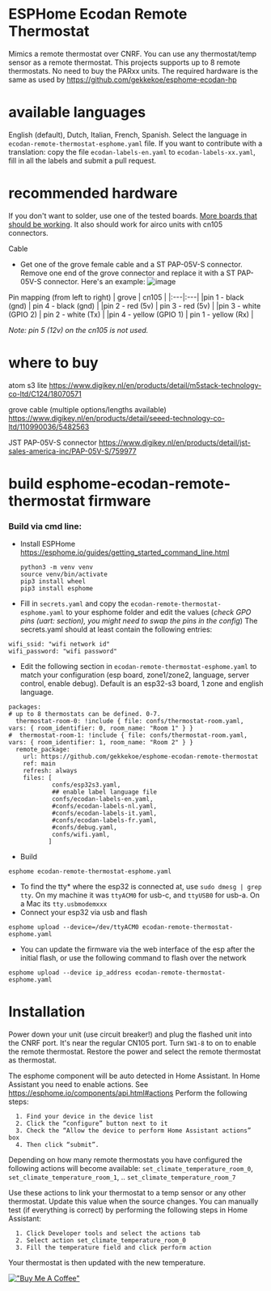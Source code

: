 # ESPHome Ecodan Remote Thermostat
Mimics a remote thermostat over CNRF. You can use any thermostat/temp sensor as a remote thermostat. This projects supports up to 8 remote thermostats. No need to buy the PARxx units. The required hardware is the same as used by https://github.com/gekkekoe/esphome-ecodan-hp

# available languages
English (default), Dutch, Italian, French, Spanish. Select the language in `ecodan-remote-thermostat-esphome.yaml` file. 
If you want to contribute with a translation: copy the file `ecodan-labels-en.yaml` to `ecodan-labels-xx.yaml`, fill in all the labels and submit a pull request.

# recommended hardware
If you don't want to solder, use one of the tested boards. [More boards that should be working](https://github.com/SwiCago/HeatPump/issues/13#issuecomment-457897457). It also should work for airco units with cn105 connectors. 

Cable
* Get one of the grove female cable and a ST PAP-05V-S connector. Remove one end of the grove connector and replace it with a ST PAP-05V-S connector. Here's an example:
![image](https://github.com/gekkekoe/esphome-ecodan-hp/blob/main/img/m5stack_cn105.jpg?raw=true)

Pin mapping (from left to right)
| grove | cn105 |
|:---|:---|
|pin 1 - black (gnd) | pin 4 - black (gnd) |
|pin 2 - red (5v) | pin 3 - red (5v) |
|pin 3 - white (GPIO 2) | pin 2 - white (Tx) |
|pin 4 - yellow (GPIO 1) | pin 1 - yellow (Rx) |

*Note: pin 5 (12v) on the cn105 is not used.*

# where to buy
atom s3 lite
https://www.digikey.nl/en/products/detail/m5stack-technology-co-ltd/C124/18070571

grove cable (multiple options/lengths available)
https://www.digikey.nl/en/products/detail/seeed-technology-co-ltd/110990036/5482563

JST PAP-05V-S connector
https://www.digikey.nl/en/products/detail/jst-sales-america-inc/PAP-05V-S/759977


# build esphome-ecodan-remote-thermostat firmware
### Build via cmd line:
* Install ESPHome https://esphome.io/guides/getting_started_command_line.html
    ```console
    python3 -m venv venv
    source venv/bin/activate
    pip3 install wheel
    pip3 install esphome
    ```
* Fill in `secrets.yaml` and copy the `ecodan-remote-thermostat-esphome.yaml` to your esphome folder and edit the values (*check GPO pins (uart: section), you might need to swap the pins in the config*)
The secrets.yaml should at least contain the following entries:
```
wifi_ssid: "wifi network id"
wifi_password: "wifi password"
```
* Edit the following section in `ecodan-remote-thermostat-esphome.yaml` to match your configuration (esp board, zone1/zone2, language, server control, enable debug). Default is an esp32-s3 board, 1 zone and english language.

```
packages:
# up to 8 thermostats can be defined. 0-7.
  thermostat-room-0: !include { file: confs/thermostat-room.yaml, vars: { room_identifier: 0, room_name: "Room 1" } }
#  thermostat-room-1: !include { file: confs/thermostat-room.yaml, vars: { room_identifier: 1, room_name: "Room 2" } }
  remote_package:
    url: https://github.com/gekkekoe/esphome-ecodan-remote-thermostat
    ref: main
    refresh: always
    files: [ 
            confs/esp32s3.yaml,
            ## enable label language file
            confs/ecodan-labels-en.yaml,
            #confs/ecodan-labels-nl.yaml,
            #confs/ecodan-labels-it.yaml,
            #confs/ecodan-labels-fr.yaml,
            #confs/debug.yaml,
            confs/wifi.yaml,
           ]

```

* Build
```console
esphome ecodan-remote-thermostat-esphome.yaml
```
* To find the tty* where the esp32 is connected at, use `sudo dmesg | grep tty`. On my machine it was `ttyACM0` for usb-c, and `ttyUSB0` for usb-a. On a Mac its `tty.usbmodemxxx`
* Connect your esp32 via usb and flash
```console 
esphome upload --device=/dev/ttyACM0 ecodan-remote-thermostat-esphome.yaml
```
* You can update the firmware via the web interface of the esp after the initial flash, or use the following command to flash over the network
```console 
esphome upload --device ip_address ecodan-remote-thermostat-esphome.yaml
```

# Installation
Power down your unit (use circuit breaker!) and plug the flashed unit into the CNRF port. It's near the regular CN105 port. Turn `SW1-8` to on to enable the remote thermostat. Restore the power and select the remote thermostat as thermostat.

The esphome component will be auto detected in Home Assistant. In Home Assistant you need to enable actions. See https://esphome.io/components/api.html#actions
Perform the following steps:

```
  1. Find your device in the device list
  2. Click the “configure” button next to it
  3. Check the “Allow the device to perform Home Assistant actions” box
  4. Then click “submit”.
```

Depending on how many remote thermostats you have configured the following actions will become available: `set_climate_temperature_room_0`, `set_climate_temperature_room_1`, .. `set_climate_temperature_room_7` 

Use these actions to link your thermostat to a temp sensor or any other thermostat. Update this value when the source changes. 
You can manually test (if everything is correct) by performing the following steps in Home Assistant:
```
  1. Click Developer tools and select the actions tab
  2. Select action set_climate_temperature_room_0
  3. Fill the temperature field and click perform action
```

Your thermostat is then updated with the new temperature.

[!["Buy Me A Coffee"](https://www.buymeacoffee.com/assets/img/custom_images/orange_img.png)](https://www.buymeacoffee.com/gekkekoe)
